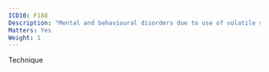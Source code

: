 ```yaml
---
ICD10: F188
Description: "Mental and behavioural disorders due to use of volatile solvents: Other mental and behavioural disorders"
Matters: Yes
Weight: 1
---
```

Technique
